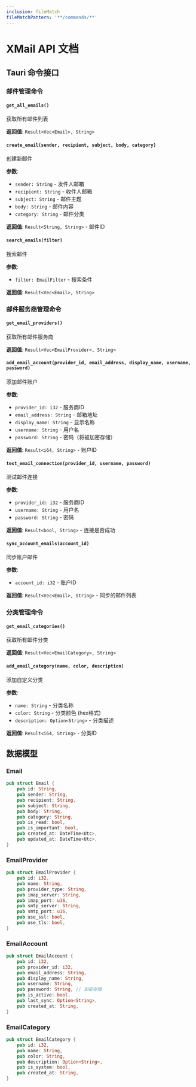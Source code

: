 ```yaml
---
inclusion: fileMatch
fileMatchPattern: '**/commands/**'
---
```


# XMail API 文档

## Tauri 命令接口

### 邮件管理命令

#### `get_all_emails()`
获取所有邮件列表

**返回值**: `Result<Vec<Email>, String>`

#### `create_email(sender, recipient, subject, body, category)`
创建新邮件

**参数**:
- `sender: String` - 发件人邮箱
- `recipient: String` - 收件人邮箱  
- `subject: String` - 邮件主题
- `body: String` - 邮件内容
- `category: String` - 邮件分类

**返回值**: `Result<String, String>` - 邮件ID

#### `search_emails(filter)`
搜索邮件

**参数**:
- `filter: EmailFilter` - 搜索条件

**返回值**: `Result<Vec<Email>, String>`

### 邮件服务商管理命令

#### `get_email_providers()`
获取所有邮件服务商

**返回值**: `Result<Vec<EmailProvider>, String>`

#### `add_email_account(provider_id, email_address, display_name, username, password)`
添加邮件账户

**参数**:
- `provider_id: i32` - 服务商ID
- `email_address: String` - 邮箱地址
- `display_name: String` - 显示名称
- `username: String` - 用户名
- `password: String` - 密码（将被加密存储）

**返回值**: `Result<i64, String>` - 账户ID

#### `test_email_connection(provider_id, username, password)`
测试邮件连接

**参数**:
- `provider_id: i32` - 服务商ID
- `username: String` - 用户名
- `password: String` - 密码

**返回值**: `Result<bool, String>` - 连接是否成功

#### `sync_account_emails(account_id)`
同步账户邮件

**参数**:
- `account_id: i32` - 账户ID

**返回值**: `Result<Vec<Email>, String>` - 同步的邮件列表

### 分类管理命令

#### `get_email_categories()`
获取所有邮件分类

**返回值**: `Result<Vec<EmailCategory>, String>`

#### `add_email_category(name, color, description)`
添加自定义分类

**参数**:
- `name: String` - 分类名称
- `color: String` - 分类颜色 (hex格式)
- `description: Option<String>` - 分类描述

**返回值**: `Result<i64, String>` - 分类ID

## 数据模型

### Email
```rust
pub struct Email {
    pub id: String,
    pub sender: String,
    pub recipient: String,
    pub subject: String,
    pub body: String,
    pub category: String,
    pub is_read: bool,
    pub is_important: bool,
    pub created_at: DateTime<Utc>,
    pub updated_at: DateTime<Utc>,
}
```

### EmailProvider
```rust
pub struct EmailProvider {
    pub id: i32,
    pub name: String,
    pub provider_type: String,
    pub imap_server: String,
    pub imap_port: u16,
    pub smtp_server: String,
    pub smtp_port: u16,
    pub use_ssl: bool,
    pub use_tls: bool,
}
```

### EmailAccount
```rust
pub struct EmailAccount {
    pub id: i32,
    pub provider_id: i32,
    pub email_address: String,
    pub display_name: String,
    pub username: String,
    pub password: String, // 加密存储
    pub is_active: bool,
    pub last_sync: Option<String>,
    pub created_at: String,
}
```

### EmailCategory
```rust
pub struct EmailCategory {
    pub id: i32,
    pub name: String,
    pub color: String,
    pub description: Option<String>,
    pub is_system: bool,
    pub created_at: String,
}
```